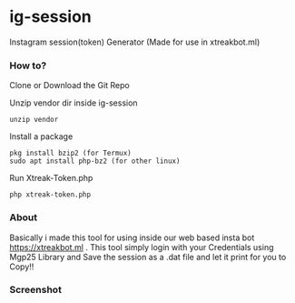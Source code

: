 # ig-session
Instagram session(token) Generator (Made for use in xtreakbot.ml)

### How to?
Clone or Download the Git Repo

Unzip vendor dir inside ig-session
```
unzip vendor
```
Install a package
```
pkg install bzip2 (for Termux)
sudo apt install php-bz2 (for other linux)
```
Run Xtreak-Token.php
```
php xtreak-token.php
```


### About

Basically i made this tool for using inside our web based insta bot https://xtreakbot.ml . 
This tool simply login with your Credentials using Mgp25 Library and Save the session as a .dat file and let it print for you to Copy!!


### Screenshot
